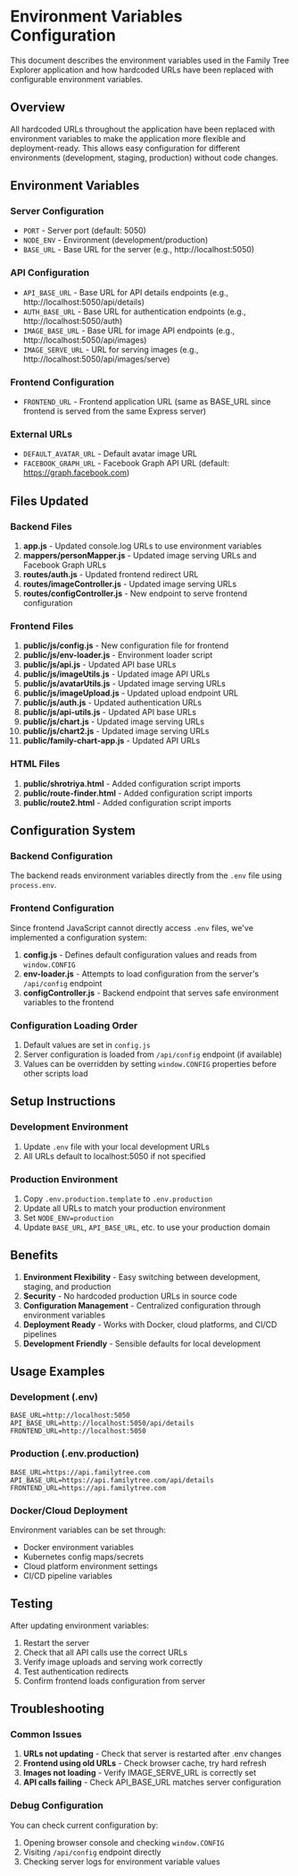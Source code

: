# Environment Variables Configuration

This document describes the environment variables used in the Family Tree Explorer application and how hardcoded URLs have been replaced with configurable environment variables.

## Overview

All hardcoded URLs throughout the application have been replaced with environment variables to make the application more flexible and deployment-ready. This allows easy configuration for different environments (development, staging, production) without code changes.

## Environment Variables

### Server Configuration
- `PORT` - Server port (default: 5050)
- `NODE_ENV` - Environment (development/production)
- `BASE_URL` - Base URL for the server (e.g., http://localhost:5050)

### API Configuration
- `API_BASE_URL` - Base URL for API details endpoints (e.g., http://localhost:5050/api/details)
- `AUTH_BASE_URL` - Base URL for authentication endpoints (e.g., http://localhost:5050/auth)
- `IMAGE_BASE_URL` - Base URL for image API endpoints (e.g., http://localhost:5050/api/images)
- `IMAGE_SERVE_URL` - URL for serving images (e.g., http://localhost:5050/api/images/serve)

### Frontend Configuration
- `FRONTEND_URL` - Frontend application URL (same as BASE_URL since frontend is served from the same Express server)

### External URLs
- `DEFAULT_AVATAR_URL` - Default avatar image URL
- `FACEBOOK_GRAPH_URL` - Facebook Graph API URL (default: https://graph.facebook.com)

## Files Updated

### Backend Files
1. **app.js** - Updated console.log URLs to use environment variables
2. **mappers/personMapper.js** - Updated image serving URLs and Facebook Graph URLs
3. **routes/auth.js** - Updated frontend redirect URL
4. **routes/imageController.js** - Updated image serving URLs
5. **routes/configController.js** - New endpoint to serve frontend configuration

### Frontend Files
1. **public/js/config.js** - New configuration file for frontend
2. **public/js/env-loader.js** - Environment loader script
3. **public/js/api.js** - Updated API base URLs
4. **public/js/imageUtils.js** - Updated image API URLs
5. **public/js/avatarUtils.js** - Updated image serving URLs
6. **public/js/imageUpload.js** - Updated upload endpoint URL
7. **public/js/auth.js** - Updated authentication URLs
8. **public/js/api-utils.js** - Updated API base URLs
9. **public/js/chart.js** - Updated image serving URLs
10. **public/js/chart2.js** - Updated image serving URLs
11. **public/family-chart-app.js** - Updated API URLs

### HTML Files
1. **public/shrotriya.html** - Added configuration script imports
2. **public/route-finder.html** - Added configuration script imports
3. **public/route2.html** - Added configuration script imports

## Configuration System

### Backend Configuration
The backend reads environment variables directly from the `.env` file using `process.env`.

### Frontend Configuration
Since frontend JavaScript cannot directly access `.env` files, we've implemented a configuration system:

1. **config.js** - Defines default configuration values and reads from `window.CONFIG`
2. **env-loader.js** - Attempts to load configuration from the server's `/api/config` endpoint
3. **configController.js** - Backend endpoint that serves safe environment variables to the frontend

### Configuration Loading Order
1. Default values are set in `config.js`
2. Server configuration is loaded from `/api/config` endpoint (if available)
3. Values can be overridden by setting `window.CONFIG` properties before other scripts load

## Setup Instructions

### Development Environment
1. Update `.env` file with your local development URLs
2. All URLs default to localhost:5050 if not specified

### Production Environment
1. Copy `.env.production.template` to `.env.production`
2. Update all URLs to match your production environment
3. Set `NODE_ENV=production`
4. Update `BASE_URL`, `API_BASE_URL`, etc. to use your production domain

## Benefits

1. **Environment Flexibility** - Easy switching between development, staging, and production
2. **Security** - No hardcoded production URLs in source code
3. **Configuration Management** - Centralized configuration through environment variables
4. **Deployment Ready** - Works with Docker, cloud platforms, and CI/CD pipelines
5. **Development Friendly** - Sensible defaults for local development

## Usage Examples

### Development (.env)
```
BASE_URL=http://localhost:5050
API_BASE_URL=http://localhost:5050/api/details
FRONTEND_URL=http://localhost:5050
```

### Production (.env.production)
```
BASE_URL=https://api.familytree.com
API_BASE_URL=https://api.familytree.com/api/details
FRONTEND_URL=https://api.familytree.com
```

### Docker/Cloud Deployment
Environment variables can be set through:
- Docker environment variables
- Kubernetes config maps/secrets
- Cloud platform environment settings
- CI/CD pipeline variables

## Testing

After updating environment variables:
1. Restart the server
2. Check that all API calls use the correct URLs
3. Verify image uploads and serving work correctly
4. Test authentication redirects
5. Confirm frontend loads configuration from server

## Troubleshooting

### Common Issues
1. **URLs not updating** - Check that server is restarted after .env changes
2. **Frontend using old URLs** - Check browser cache, try hard refresh
3. **Images not loading** - Verify IMAGE_SERVE_URL is correctly set
4. **API calls failing** - Check API_BASE_URL matches server configuration

### Debug Configuration
You can check current configuration by:
1. Opening browser console and checking `window.CONFIG`
2. Visiting `/api/config` endpoint directly
3. Checking server logs for environment variable values
